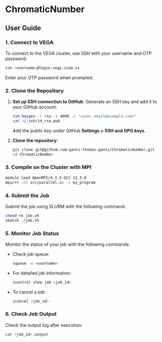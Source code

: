 # **ChromaticNumber**

## **User Guide**

### 1. **Connect to VEGA**
To connect to the VEGA cluster, use SSH with your username and OTP password:
```bash
ssh <username>@login.vega.izum.si
```

Enter your OTP password when prompted.

### 2. **Clone the Repository**

1. **Set up SSH connection to GitHub**:
   Generate an SSH key and add it to your GitHub account:
   ```bash
   ssh-keygen -t rsa -b 4096 -C "<your_email@example.com>"
   cat ~/.ssh/id_rsa.pub
   ```
   Add the public key under GitHub **Settings > SSH and GPG keys**.

2. **Clone the repository**:
   ```bash
   git clone git@github.com:gantz-thomas-gantz/ChromaticNumber.git
   cd ChromaticNumber
   ```

### 3. **Compile on the Cluster with MPI**  

```bash
module load OpenMPI/4.1.5-GCC-12.3.0
mpic++ -O3 src/parallel.cc -o my_program
```  

### 4. **Submit the Job**  

Submit the job using SLURM with the following command:  
```bash
chmod +x job.sh
sbatch ./job.sh
```  

### 5. **Monitor Job Status**  

Monitor the status of your job with the following commands:  

- Check job queue:  
  ```bash
  squeue -u <username>
  ```  
- For detailed job information:  
  ```bash
  scontrol show job <job_id>
  ```  
- To cancel a job:  
  ```bash
  scancel <job_id>
  ```  

### 6. **Check Job Output**  

Check the output log after execution:  
```bash
cat <job_id>.output
```  








